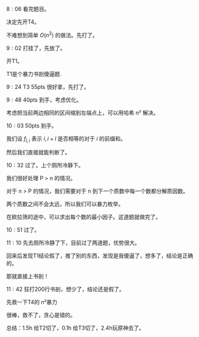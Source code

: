 $8 : 06$ 看完题目。

决定先开T4。

不难想到简单 $O (n ^ 2)$ 的做法。先打了。

$9 : 02$ 打挂了，先放了。

开T1。

T1是个暴力书剖傻逼题.

$9 : 24$ T3 55pts 很好拿，先打了。


$9 : 48$ 40pts 到手，考虑优化。

考虑把当前两边相同的区间缩到左端点上，可以用哈希 n² 解决。

$10 : 03$ 50pts 到手。

我们设 $f_{l, i}$ 表示 $i, i + l$ 是否相等的对于 $i$ 的前缀和。

然后我们直接就能判断了。


$10 : 32$ 过了。上个厕所冷静下。

我们很好处理 P > n 的情况。

对于 n > P 的情况，我们需要对于 n 到下一个质数中每一个数都分解质因数。

两个质数之间不会太远，所以我们可以暴力枚举。

在欧拉筛的途中，可以求出每个数的最小因子。这道题就做完了。

$10 : 51$ 过了。

$11 : 10$ 先去厕所冷静了下，目前过了两道题，优势很大。

回来后发现T1结论假了，推了别的东西，发现是我傻逼了，想多了，结论是正确的。

那就直接上书剖！

$11 : 42$ 狂打200行书剖，想少了，结论还是假了。

先救一下T4的 n²暴力

很棒，救不了，贪心是错的。

总结：1.5h 给T2切了，0.1h 给T3切了，2.4h玩原神去了。

